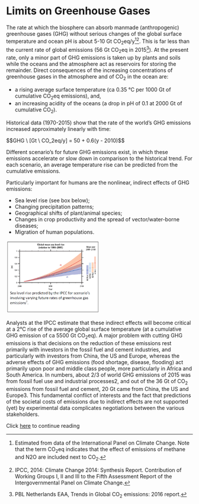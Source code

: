 # Limits on Greenhouse Gases

The rate at which the biosphere can absorb manmade (anthropogenic) greenhouse gases (GHG) without
serious changes of the global surface temperature and ocean pH is about 5-10 Gt CO<sub>2</sub>eq/y[^1][^2]. This is far
less than the current rate of global emissions (56 Gt CO<sub>2</sub>eq in 2015[^3]). At the present rate, only a minor
part of GHG emissions is taken up by plants and soils while the oceans and the atmosphere act as
reservoirs for storing the remainder. Direct consequences of the increasing concentrations of
greenhouse gases in the atmosphere and of CO<sub>2</sub> in the ocean are:
* a rising average surface temperature (ca 0.35 °C per 1000 Gt of cumulative CO<sub>2</sub>eq emissions),
and,
* an increasing acidity of the oceans (a drop in pH of 0.1 at 2000 Gt of cumulative CO<sub>2</sub>).

Historical data (1970-2015) show that the rate of the world’s GHG emissions increased approximately linearly with time:
<!-- ```html -->
<html>
  <head>
    <script src="https://polyfill.io/v3/polyfill.min.js?features=es6"></script>
    <script src="https://cdn.mathjax.org/mathjax/latest/MathJax.js?config=TeX-AMS_CHTML"></script>
  </head>
  <body>
    <p>
      $$GHG \ [Gt \ CO_2eq/y] = 50 + 0.6(y - 2010)$$
    </p>
  </body>
</html>
 
Different scenario’s for future GHG emissions
exist, in which these emissions accelerate or
slow down in comparison to the historical trend.
For each scenario, an average temperature rise
can be predicted from the cumulative emissions.

Particularly important for humans are the nonlinear,
indirect effects of GHG emissions:
* Sea level rise (see box below);
* Changing precipitation patterns;
* Geographical shifts of plant/animal species;
* Changes in crop productivity and the spread
of vector/water-borne diseases;
* Migration of human populations.

<img src="Photo3.2.png" width="50%" height="50%">

Analysts at the IPCC estimate that these indirect effects will become critical at a 2°C rise of the average
global surface temperature (at a cumulative GHG emission of ca 5500 Gt CO<sub>2</sub>eq). A major problem
with cutting GHG emissions is that decisions on the reduction of these emissions rest primarily with
investors in the fossil fuel and cement industries, and particularly with investors from China, the US
and Europe, whereas the adverse effects of GHG emissions (food shortage, disease, flooding) act
primarily upon poor and middle class people, more particularly in Africa and South America. In
numbers, about 2/3 of world GHG emissions of 2015 was from fossil fuel use and industrial processes2,
and out of the 36 Gt of CO<sub>2</sub> emissions from fossil fuel and cement, 20 Gt came from China, the US and
Europe3. This fundamental conflict of interests and the fact that predictions of the societal costs of
emissions due to indirect effects are not supported (yet) by experimental data complicates negotiations
between the various stakeholders.

Click [here](https://njeapp2.github.io/RWE-Track/Atom4/Page4) to continue reading 

[^1]: Estimated from data of the International Panel on Climate Change. Note that the term CO<sub>2</sub>eq indicates that the effect of emissions of methane and N2O are included next to CO<sub>2</sub>.
[^2]: IPCC, 2014: Climate Change 2014: Synthesis Report. Contribution of Working Groups I, II and III to the Fifth Assessment Report of the Intergovernmental Panel on Climate Change.
[^3]: PBL Netherlands EAA, Trends in Global CO<sub>2</sub> emissions: 2016 report.
